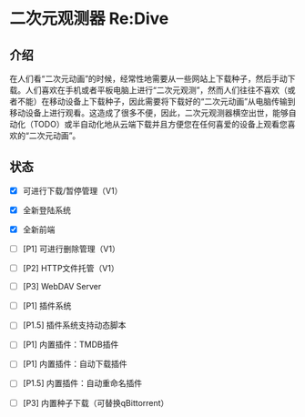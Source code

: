 # 二次元观测器 Re:Dive

## 介绍

在人们看“二次元动画”的时候，经常性地需要从一些网站上下载种子，然后手动下载。人们喜欢在手机或者平板电脑上进行“二次元观测”，然而人们往往不喜欢（或者不能）在移动设备上下载种子，因此需要将下载好的“二次元动画”从电脑传输到移动设备上进行观看。这造成了很多不便，因此，二次元观测器横空出世，能够自动化（TODO）或半自动化地从云端下载并且方便您在任何喜爱的设备上观看您喜欢的“二次元动画”。

## 状态

- [x] 可进行下载/暂停管理（V1）
- [x] 全新登陆系统
- [x] 全新前端
- [ ] [P1] 可进行删除管理（V1）
- [ ] [P2] HTTP文件托管（V1）
- [ ] [P3] WebDAV Server 
- [ ] [P1] 插件系统
- [ ] [P1.5] 插件系统支持动态脚本
- [ ] [P1] 内置插件：TMDB插件
- [ ] [P1] 内置插件：自动下载插件
- [ ] [P1.5] 内置插件：自动重命名插件
- [ ] [P3] 内置种子下载（可替换qBittorrent）

